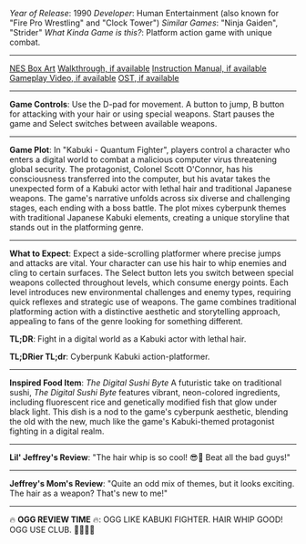 *Year of Release*: 1990
*Developer*: Human Entertainment (also known for "Fire Pro Wrestling" and "Clock Tower")
*Similar Games*: "Ninja Gaiden", "Strider"
*What Kinda Game is this?*: Platform action game with unique combat.

---
[NES Box Art](https://www.google.com/search?tbm=isch&q=NES+Box+Art+Kabuki+Quantum+Fighter) 
[Walkthrough, if available](https://www.google.com/search?q=Walkthrough+NES+Kabuki+Quantum+Fighter)
[Instruction Manual, if available](https://www.google.com/search?q=NES+Instruction+Manual+Kabuki+Quantum+Fighter)
[Gameplay Video, if available](https://www.youtube.com/results?search_query=gameplay+NES+Kabuki+Quantum+Fighter) 
[OST, if available](https://www.youtube.com/results?search_query=NES+Kabuki+Quantum+Fighter+OST)

- - -
**Game Controls**:
Use the D-pad for movement. A button to jump, B button for attacking with your hair or using special weapons. Start pauses the game and Select switches between available weapons.

- - -
**Game Plot**: 
In "Kabuki - Quantum Fighter", players control a character who enters a digital world to combat a malicious computer virus threatening global security. The protagonist, Colonel Scott O'Connor, has his consciousness transferred into the computer, but his avatar takes the unexpected form of a Kabuki actor with lethal hair and traditional Japanese weapons. The game's narrative unfolds across six diverse and challenging stages, each ending with a boss battle. The plot mixes cyberpunk themes with traditional Japanese Kabuki elements, creating a unique storyline that stands out in the platforming genre.

- - -
**What to Expect**: 
Expect a side-scrolling platformer where precise jumps and attacks are vital. Your character can use his hair to whip enemies and cling to certain surfaces. The Select button lets you switch between special weapons collected throughout levels, which consume energy points. Each level introduces new environmental challenges and enemy types, requiring quick reflexes and strategic use of weapons. The game combines traditional platforming action with a distinctive aesthetic and storytelling approach, appealing to fans of the genre looking for something different.

**TL;DR**:
Fight in a digital world as a Kabuki actor with lethal hair.

**TL;DRier TL;dr**: 
Cyberpunk Kabuki action-platformer.

---
**Inspired Food Item**: *The Digital Sushi Byte*
A futuristic take on traditional sushi, *The Digital Sushi Byte* features vibrant, neon-colored ingredients, including fluorescent rice and genetically modified fish that glow under black light. This dish is a nod to the game's cyberpunk aesthetic, blending the old with the new, much like the game's Kabuki-themed protagonist fighting in a digital realm.

---
**Lil' Jeffrey's Review**: "The hair whip is so cool! 😎👾 Beat all the bad guys!"

---
**Jeffrey's Mom's Review**: "Quite an odd mix of themes, but it looks exciting. The hair as a weapon? That's new to me!"

---
🔥 **OGG REVIEW TIME** 🔥: OGG LIKE KABUKI FIGHTER. HAIR WHIP GOOD! OGG USE CLUB. 🤼‍♂️🔥💥
